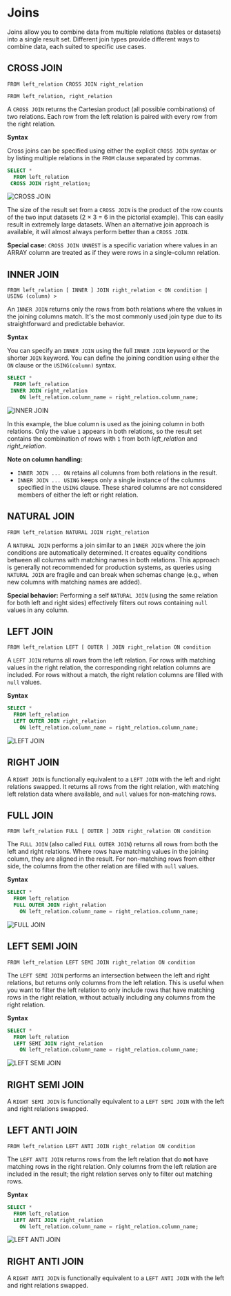# Joins

Joins allow you to combine data from multiple relations (tables or datasets) into a single result set. Different join types provide different ways to combine data, each suited to specific use cases.

## CROSS JOIN

~~~
FROM left_relation CROSS JOIN right_relation
~~~
~~~
FROM left_relation, right_relation
~~~

A `CROSS JOIN` returns the Cartesian product (all possible combinations) of two relations. Each row from the left relation is paired with every row from the right relation.

**Syntax**

Cross joins can be specified using either the explicit `CROSS JOIN` syntax or by listing multiple relations in the `FROM` clause separated by commas.

~~~sql
SELECT *
  FROM left_relation
 CROSS JOIN right_relation;
~~~

![CROSS JOIN](cross-join.svg)

The size of the result set from a `CROSS JOIN` is the product of the row counts of the two input datasets (2 × 3 = 6 in the pictorial example). This can easily result in extremely large datasets. When an alternative join approach is available, it will almost always perform better than a `CROSS JOIN`.

**Special case:** `CROSS JOIN UNNEST` is a specific variation where values in an ARRAY column are treated as if they were rows in a single-column relation.

## INNER JOIN

~~~
FROM left_relation [ INNER ] JOIN right_relation < ON condition | USING (column) >
~~~

An `INNER JOIN` returns only the rows from both relations where the values in the joining columns match. It's the most commonly used join type due to its straightforward and predictable behavior.

**Syntax**

You can specify an `INNER JOIN` using the full `INNER JOIN` keyword or the shorter `JOIN` keyword. You can define the joining condition using either the `ON` clause or the `USING(column)` syntax.

~~~sql
SELECT *
  FROM left_relation
 INNER JOIN right_relation
    ON left_relation.column_name = right_relation.column_name;
~~~

![INNER JOIN](inner-join.svg)

In this example, the blue column is used as the joining column in both relations. Only the value `1` appears in both relations, so the result set contains the combination of rows with `1` from both _left_relation_ and _right_relation_.

**Note on column handling:**

- `INNER JOIN ... ON` retains all columns from both relations in the result.
- `INNER JOIN ... USING` keeps only a single instance of the columns specified in the `USING` clause. These shared columns are not considered members of either the left or right relation.

## NATURAL JOIN

~~~
FROM left_relation NATURAL JOIN right_relation
~~~

A `NATURAL JOIN` performs a join similar to an `INNER JOIN` where the join conditions are automatically determined. It creates equality conditions between all columns with matching names in both relations. This approach is generally not recommended for production systems, as queries using `NATURAL JOIN` are fragile and can break when schemas change (e.g., when new columns with matching names are added).

**Special behavior:** Performing a self `NATURAL JOIN` (using the same relation for both left and right sides) effectively filters out rows containing `null` values in any column.

## LEFT JOIN

~~~
FROM left_relation LEFT [ OUTER ] JOIN right_relation ON condition
~~~

A `LEFT JOIN` returns all rows from the left relation. For rows with matching values in the right relation, the corresponding right relation columns are included. For rows without a match, the right relation columns are filled with `null` values.

**Syntax**

~~~sql
SELECT *
  FROM left_relation
  LEFT OUTER JOIN right_relation
    ON left_relation.column_name = right_relation.column_name;
~~~

![LEFT JOIN](left-join.svg)

## RIGHT JOIN

A `RIGHT JOIN` is functionally equivalent to a `LEFT JOIN` with the left and right relations swapped. It returns all rows from the right relation, with matching left relation data where available, and `null` values for non-matching rows.

## FULL JOIN

~~~
FROM left_relation FULL [ OUTER ] JOIN right_relation ON condition
~~~

The `FULL JOIN` (also called `FULL OUTER JOIN`) returns all rows from both the left and right relations. Where rows have matching values in the joining column, they are aligned in the result. For non-matching rows from either side, the columns from the other relation are filled with `null` values.

**Syntax**

~~~sql
SELECT *
  FROM left_relation
  FULL OUTER JOIN right_relation
    ON left_relation.column_name = right_relation.column_name;
~~~

![FULL JOIN](full-join.svg)

## LEFT SEMI JOIN

~~~
FROM left_relation LEFT SEMI JOIN right_relation ON condition
~~~

The `LEFT SEMI JOIN` performs an intersection between the left and right relations, but returns only columns from the left relation. This is useful when you want to filter the left relation to only include rows that have matching rows in the right relation, without actually including any columns from the right relation.

**Syntax**

~~~sql
SELECT *
  FROM left_relation
  LEFT SEMI JOIN right_relation
    ON left_relation.column_name = right_relation.column_name;
~~~

![LEFT SEMI JOIN](left-semi-join.svg)

## RIGHT SEMI JOIN

A `RIGHT SEMI JOIN` is functionally equivalent to a `LEFT SEMI JOIN` with the left and right relations swapped.

## LEFT ANTI JOIN

~~~
FROM left_relation LEFT ANTI JOIN right_relation ON condition
~~~

The `LEFT ANTI JOIN` returns rows from the left relation that do **not** have matching rows in the right relation. Only columns from the left relation are included in the result; the right relation serves only to filter out matching rows.

**Syntax**

~~~sql
SELECT *
  FROM left_relation
  LEFT ANTI JOIN right_relation
    ON left_relation.column_name = right_relation.column_name;
~~~

![LEFT ANTI JOIN](left-anti-join.svg)

## RIGHT ANTI JOIN

A `RIGHT ANTI JOIN` is functionally equivalent to a `LEFT ANTI JOIN` with the left and right relations swapped.